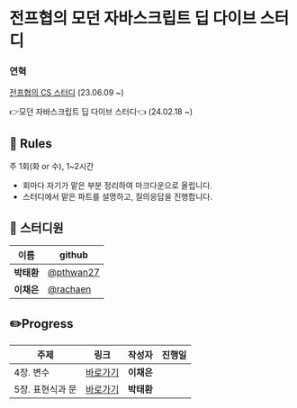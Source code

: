 # 전프협의 모던 자바스크립트 딥 다이브 스터디

### 연혁

[전프협의 CS 스터디](https://github.com/pthwan27/frontend_Study) (23.06.09 ~)

👉모던 자바스크립트 딥 다이브 스터디👈 (24.02.18 ~)


## 🎲 Rules
주 1회(화 or 수), 1~2시간

- 회마다 자기가 맡은 부분 정리하여 마크다운으로 올립니다.
- 스터디에서 맡은 파트를 설명하고, 질의응답을 진행합니다.
  
## 👥 스터디원

| 이름       | github                                   |
| ---------- | ---------------------------------------- |
| **박태환** | [@pthwan27](https://github.com/pthwan27) |
| **이채은** | [@rachaen](https://github.com/rachaen)   |

## ✏️Progress


| 주제 | 링크 | 작성자 | 진행일 |
| ----- | ----- | ------ | ----- |
| 4장. 변수 | [바로가기]() | **이채은** |  |
| 5장. 표현식과 문 | [바로가기]() | **박태환** |  |

